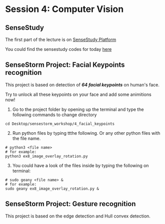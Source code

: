 # Session 4: Computer Vision

## SenseStudy
The first part of the lecture is on [SenseStudy Platform](https://hk.study.sensetime.com/abc/portal/sign/login)

You could find the sensestudy codes for today [here](https://raw.githubusercontent.com/yzhang0301/codes/master/overlay.py)

## SenseStorm Project: Facial Keypoints recognition

This project is based on detection of ***64 facial keypoints*** on human's face. 

Try to unlock all these keypoints on your face and add some animitions now!

1. Go to the project folder by opening up the terminal and type the following commands to change directory
```
cd Desktop/sensestorm_workshop/4_facial_keypoints
```
2. Run python files by typing ttthe following. Or any other python files with the file name.
```
# python3 <file name>
# for example:
python3 ex8_image_overlay_rotation.py
```
3. You could have a look of the files inside by typing the following on terminal:
```
# sudo geany <file name> &
# for example:
sudo geany ex8_image_overlay_rotation.py &
```
## SenseStorm Project: Gesture recognition

This project is based on the edge detection and Hull convex detection.
